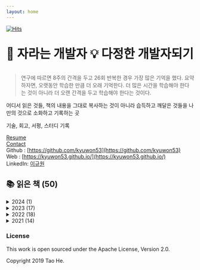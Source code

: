 ```yaml
---
layout: home
---
```


[![Hits](https://hits.seeyoufarm.com/api/count/incr/badge.svg?url=https%3A%2F%2Fkyuwon53.github.io%2Fhit-counter&count_bg=%2379C83D&title_bg=%23555555&icon=github.svg&icon_color=%23FFFFFF&title=hits&edge_flat=false)](https://hits.seeyoufarm.com)

<p style="font-weight:bolder; font-size:2.325em;"> 🌱 자라는 개발자  💡 다정한 개발자되기 </p>
 
> 연구에 따르면 8주의 간격을 두고 26회 반복한 경우 가장 많은 기억을 했다. 요약하자면, 오랫동안 학습한 만큼 더 오래 기억한다. 더 많은 시간을 학습해야 한다는 것이 아니라 더 오랜 간격을 두고 학습해야 한다는 것이다.

어디서 읽은 것들, 책의 내용을 그대로 복사하는 것이 아니라 습득하고 깨달은 것들을 나만의 것으로 소화하고 기록하는 곳 

기술, 회고, 서평, 스터디 기록    

[Resume](https://kyuwon53.github.io/pages/about/)    
[Contact](https://kyuwon53.github.io/pages/contact/)        
Github : [https://github.com/kyuwon53](https://github.com/kyuwon53)   
Web : [https://kyuwon53.github.io/](https://kyuwon53.github.io/)   
LinkedIn: [이규원](https://www.linkedin.com/in/%EA%B7%9C%EC%9B%90-%EC%9D%B4-45920a231/)

## 📚 읽은 책 (50)

<details>
<summary>2024 (1)</summary>
<ul>
<li> 옥상에서 만나요 </li>
</ul>
</details>

<details>
<summary>2023 (17)</summary>

<ul>
<li> 면접을 위한 CS 전공지식 노트 </li>
<li> 파이브 라인스 오브 코드</li>
<li> 리얼 마이에스큐엘 8.0 2권</li>
<li> 하루에 한 걸음씩 행복해지기</li>
<li> 한 권으로 읽는 컴퓨터 구조와 프로그래밍</li>
<li> 웹 개발자를 위한 대규모 서비스를 지탱하는 기술 </li>
<li> 피플웨어</li>
<li> 관계형 데이터 베이스 실전 입문</li>
<li> 프로그래밍 심리학</li>
<li> 디자인 패턴의 아름다움</li>
<li> 알고리즘 (로버트 세지윅)</li>
<li> 업무 시각화</li>
<li> 자바 코딩의 기술</li>
<li> 모던 자바 인 액션</li>
<li> 엔터프라이즈 애플리케이션 아키텍처 패턴</li>
<li> 생각하는 늑대 타스케</li>
<li> 모든 삶은 흐른다 </li>
</ul>
</details>

<details>
<summary>2022 (18)</summary>

- 리얼 마이에스큐엘 8.0 1권
- 코딩 인터뷰
- 표현적 글쓰기 
- 쏙쏙 들어오는 함수형 코딩
- 하루 3분 네트워크 교실
- 스프링 부트와 AWS로 혼자 구현하는 웹 서비스
- 오브젝트
- 자바와 JUnit을 활용한 실용주의 단위 테스트
- 비전공자를 위한 이해할 수 있는 IT 지식
- 함께자라기
- 실용주의 프로그래머
- 프로그래머의 뇌
- 이펙티브 자바 Effective Java 3/E
- 데이터 중심 애플리케이션 설계
- 개발자의 글쓰기
- 그림으로 배우는 HTTP & Network
- 그림으로 배우는 프로그래밍 구조  
- 자바 ORM 표준 JPA 프로그래밍

</details>

<details>
<summary>2021 (14) </summary>

- 팀 개발을 위한 Git GitHub 시작하기
- 객체지향의 사실과 오해 역할, 책임, 협력 관점에서 본 객체지향
- 리팩터링 2판
- 코어 자바스크립트
- 자바스크립트 코딩의 기술
- Do it! 자료구조와 함께 배우는 알고리즘 입문 자바 편
- 이것이 취업을 위한 코딩 테스트다 with 파이썬
- 최범균의 JSP 2.3 웹 프로그래밍 : 기초부터 중급까지
- 이것이 자바다	
- 혼자 공부하는 자바
- 모두의 딥러닝
- Do it! 오라클로 배우는 데이터베이스 입문
- Do it! HTML+CSS+자바스크립트 웹 표준의 정석
- 모두의 SQL

</details>

### License

This work is open sourced under the Apache License, Version 2.0.

Copyright 2019 Tao He.
